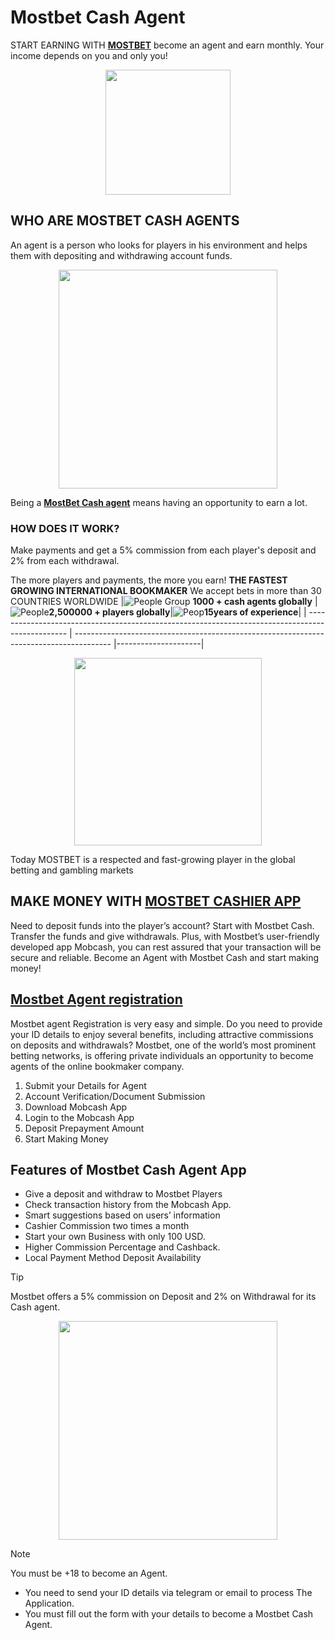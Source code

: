 # Mostbet Cash Agent
START EARNING WITH [**MOSTBET**](https://mostbetcash.com/) become an agent and earn monthly. Your income depends on you and only you!
<p align="center">        
<img width="200" src="https://i.ibb.co/N2DhTnL/Frame-2.png">
</p>



## WHO ARE MOSTBET CASH AGENTS
An agent is a person who looks for players in his environment and helps them with depositing and withdrawing account funds.
<p align="center">
  <img width="350" src="https://mostbetshop.com/_next/static/media/banner-desk.3ec4c601.png">
</p>

Being a [**MostBet Cash agent**](https://mostbetcash.com/) means having an opportunity to earn a lot.
### HOW DOES IT WORK?
Make payments and get a 5% commission from each player's deposit and 2% from each withdrawal.

The more players and payments, the more you earn!
**THE FASTEST GROWING INTERNATIONAL BOOKMAKER**
We accept bets in more than 30 COUNTRIES WORLDWIDE
|![People Group](https://i.ibb.co/DQnBWHJ/Frame-6.png) **1000 + cash agents globally**  | ![People](https://i.ibb.co/kxGJdv2/Frame-5.png)**2,500000 + players globally**|![Peop](https://i.ibb.co/X5fh5q2/Frame-7.png)**15years of experience**|
| ------------------------------------------------------------------------------------------------ | --------------------------------------------------------------------------------------- |---------------------|

<p align="center">
  <img width="300" src="https://mostbetshop.com/_next/static/media/circle.6396cba6.png">
</p>


Today MOSTBET is a respected and fast-growing player in the global betting and gambling markets
## MAKE MONEY WITH [MOSTBET CASHIER APP](https://mostbetcash.com/mobcash-app/)

Need to deposit funds into the player’s account? Start with Mostbet Cash. Transfer the funds and give withdrawals. Plus, with Mostbet’s user-friendly developed app Mobcash, you can rest assured that your transaction will be secure and reliable. 
Become an Agent with Mostbet Cash and start making money!

## [Mostbet Agent registration](https://mostbetcash.com/mostbet-agent-registration/) 
Mostbet agent Registration is very easy and simple. Do you need to provide your ID details to enjoy several benefits, including attractive commissions on deposits and withdrawals? Mostbet, one of the world’s most prominent betting networks, is offering private individuals an opportunity to become agents of the online bookmaker company.
1. Submit your Details for Agent
2. Account Verification/Document Submission
3. Download Mobcash App
4. Login to the Mobcash App
5. Deposit Prepayment Amount
6. Start Making Money

## Features of Mostbet Cash Agent App
+ Give a deposit and withdraw to Mostbet Players
+ Check transaction history from the Mobcash App.
+ Smart suggestions based on users’ information
+ Cashier Commission two times a month
+ Start your own Business with only 100 USD.
+ Higher Commission Percentage and Cashback.
+ Local Payment Method Deposit Availability

> [!TIP]
> Mostbet offers a 5% commission on Deposit and 2% on Withdrawal for its Cash agent.

<p align="center">
  <img width="350" src="https://mostbetcash.com/wp-content/uploads/2023/04/Mostbet-Cash-App-New-Update-768x768.webp">
</p>

> [!NOTE]
> You must be +18 to become an Agent.
> + You need to send your ID details via telegram or email to process The Application.
> + You must fill out the form with your details to become a Mostbet Cash Agent.






